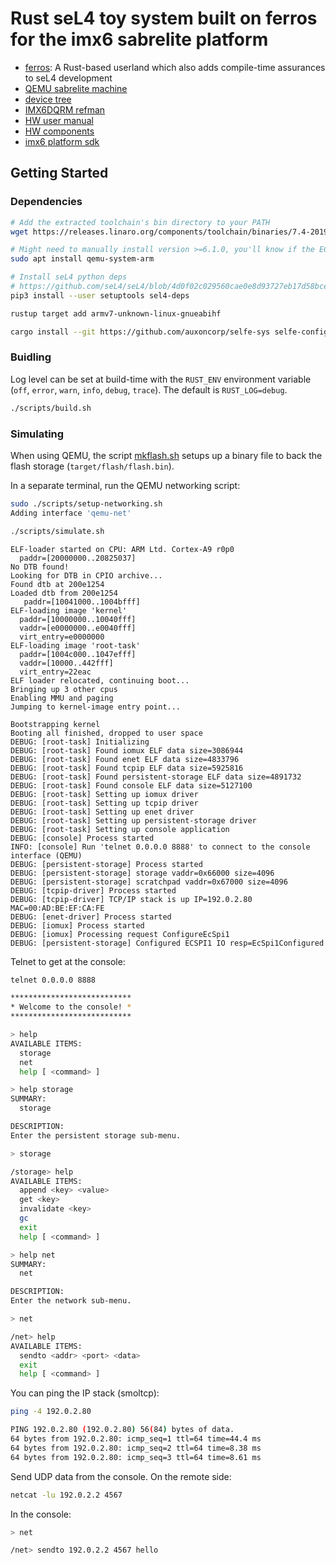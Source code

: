 # Rust seL4 toy system built on ferros for the imx6 sabrelite platform

* [ferros](https://github.com/auxoncorp/ferros): A Rust-based userland which also adds compile-time assurances to seL4 development
* [QEMU sabrelite machine](https://qemu.readthedocs.io/en/latest/system/arm/sabrelite.html)
* [device tree](https://github.com/seL4/seL4/blob/4d0f02c029560cae0e8d93727eb17d58bcecc2ac/tools/dts/sabre.dts)
* [IMX6DQRM refman](http://cache.freescale.com/files/32bit/doc/ref_manual/IMX6DQRM.pdf)
* [HW user manual](https://boundarydevices.com/wp-content/uploads/2014/11/SABRE_Lite_Hardware_Manual_rev11.pdf)
* [HW components](https://boundarydevices.com/sabre_lite-revD.pdf)
* [imx6 platform sdk](https://github.com/flit/imx6_platform_sdk)

## Getting Started

### Dependencies

```bash
# Add the extracted toolchain's bin directory to your PATH
wget https://releases.linaro.org/components/toolchain/binaries/7.4-2019.02/arm-linux-gnueabihf/gcc-linaro-7.4.1-2019.02-i686_arm-linux-gnueabihf.tar.xz

# Might need to manually install version >=6.1.0, you'll know if the ECSPI1 driver (or persistent-storage driver proc) hangs
sudo apt install qemu-system-arm

# Install seL4 python deps
# https://github.com/seL4/seL4/blob/4d0f02c029560cae0e8d93727eb17d58bcecc2ac/tools/python-deps/setup.py
pip3 install --user setuptools sel4-deps

rustup target add armv7-unknown-linux-gnueabihf

cargo install --git https://github.com/auxoncorp/selfe-sys selfe-config --bin selfe --features bin --force
```

### Buidling

Log level can be set at build-time with the `RUST_ENV` environment
variable (`off`, `error`, `warn`, `info`, `debug`, `trace`).
The default is `RUST_LOG=debug`.

```bash
./scripts/build.sh
```

### Simulating

When using QEMU, the script [mkflash.sh](scripts/mkflash.sh) setups up a binary file
to back the flash storage (`target/flash/flash.bin`).

In a separate terminal, run the QEMU networking script:
```bash
sudo ./scripts/setup-networking.sh
Adding interface 'qemu-net'
```

```bash
./scripts/simulate.sh
```

```text
ELF-loader started on CPU: ARM Ltd. Cortex-A9 r0p0
  paddr=[20000000..20825037]
No DTB found!
Looking for DTB in CPIO archive...
Found dtb at 200e1254
Loaded dtb from 200e1254
   paddr=[10041000..1004bfff]
ELF-loading image 'kernel'
  paddr=[10000000..10040fff]
  vaddr=[e0000000..e0040fff]
  virt_entry=e0000000
ELF-loading image 'root-task'
  paddr=[1004c000..1047efff]
  vaddr=[10000..442fff]
  virt_entry=22eac
ELF loader relocated, continuing boot...
Bringing up 3 other cpus
Enabling MMU and paging
Jumping to kernel-image entry point...

Bootstrapping kernel
Booting all finished, dropped to user space
DEBUG: [root-task] Initializing
DEBUG: [root-task] Found iomux ELF data size=3086944
DEBUG: [root-task] Found enet ELF data size=4833796
DEBUG: [root-task] Found tcpip ELF data size=5925816
DEBUG: [root-task] Found persistent-storage ELF data size=4891732
DEBUG: [root-task] Found console ELF data size=5127100
DEBUG: [root-task] Setting up iomux driver
DEBUG: [root-task] Setting up tcpip driver
DEBUG: [root-task] Setting up enet driver
DEBUG: [root-task] Setting up persistent-storage driver
DEBUG: [root-task] Setting up console application
DEBUG: [console] Process started
INFO: [console] Run 'telnet 0.0.0.0 8888' to connect to the console interface (QEMU)
DEBUG: [persistent-storage] Process started
DEBUG: [persistent-storage] storage vaddr=0x66000 size=4096
DEBUG: [persistent-storage] scratchpad vaddr=0x67000 size=4096
DEBUG: [tcpip-driver] Process started
DEBUG: [tcpip-driver] TCP/IP stack is up IP=192.0.2.80 MAC=00:AD:BE:EF:CA:FE
DEBUG: [enet-driver] Process started
DEBUG: [iomux] Process started
DEBUG: [iomux] Processing request ConfigureEcSpi1
DEBUG: [persistent-storage] Configured ECSPI1 IO resp=EcSpi1Configured
```

Telnet to get at the console:
```bash
telnet 0.0.0.0 8888
```

```bash
***************************
* Welcome to the console! *
***************************

> help
AVAILABLE ITEMS:
  storage
  net
  help [ <command> ]

> help storage
SUMMARY:
  storage

DESCRIPTION:
Enter the persistent storage sub-menu.

> storage

/storage> help
AVAILABLE ITEMS:
  append <key> <value>
  get <key>
  invalidate <key>
  gc
  exit
  help [ <command> ]

> help net
SUMMARY:
  net

DESCRIPTION:
Enter the network sub-menu.

> net

/net> help
AVAILABLE ITEMS:
  sendto <addr> <port> <data>
  exit
  help [ <command> ]
```

You can ping the IP stack (smoltcp):
```bash
ping -4 192.0.2.80

PING 192.0.2.80 (192.0.2.80) 56(84) bytes of data.
64 bytes from 192.0.2.80: icmp_seq=1 ttl=64 time=44.4 ms
64 bytes from 192.0.2.80: icmp_seq=2 ttl=64 time=8.38 ms
64 bytes from 192.0.2.80: icmp_seq=3 ttl=64 time=8.61 ms
```

Send UDP data from the console.
On the remote side:
```bash
netcat -lu 192.0.2.2 4567
```

In the console:
```bash
> net

/net> sendto 192.0.2.2 4567 hello
```
